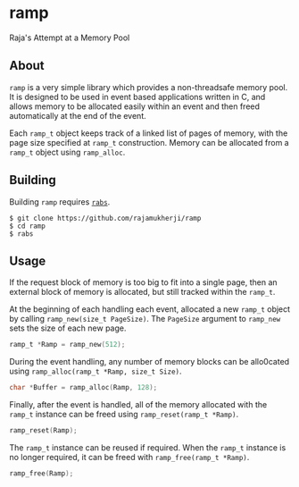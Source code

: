 # ramp
Raja's Attempt at a Memory Pool

## About

`ramp` is a very simple library which provides a non-threadsafe memory pool.
It is designed to be used in event based applications written in C, and allows memory to be allocated easily within an event and then freed automatically at the end of the event.

Each `ramp_t` object keeps track of a linked list of pages of memory, with the page size specified at `ramp_t` construction.
Memory can be allocated from a `ramp_t` object using `ramp_alloc`.

## Building

Building `ramp` requires [`rabs`](http://github.com/wrapl/rabs).

```
$ git clone https://github.com/rajamukherji/ramp
$ cd ramp
$ rabs
```

## Usage

If the request block of memory is too big to fit into a single page, then an external block of memory is allocated, but still tracked within the `ramp_t`.

At the beginning of each handling each event, allocated a new `ramp_t` object by calling `ramp_new(size_t PageSize)`.
The `PageSize` argument to `ramp_new` sets the size of each new page.

```c
ramp_t *Ramp = ramp_new(512);
```

During the event handling, any number of memory blocks can be allo0cated using `ramp_alloc(ramp_t *Ramp, size_t Size)`.

```c
char *Buffer = ramp_alloc(Ramp, 128);
```

Finally, after the event is handled, all of the memory allocated with the `ramp_t` instance can be freed using `ramp_reset(ramp_t *Ramp)`.

```c
ramp_reset(Ramp);
```

The `ramp_t` instance can be reused if required.
When the `ramp_t` instance is no longer required, it can be freed with `ramp_free(ramp_t *Ramp)`.

```c
ramp_free(Ramp);
```

